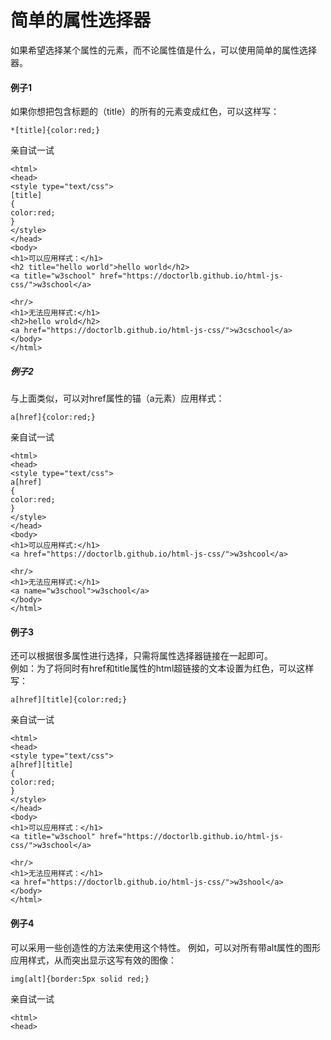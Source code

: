 # 简单的属性选择器
如果希望选择某个属性的元素，而不论属性值是什么，可以使用简单的属性选择器。
#### 例子1
如果你想把包含标题的（title）的所有的元素变成红色，可以这样写：
```
*[title]{color:red;}
```
亲自试一试
```
<html>
<head>
<style type="text/css">
[title]
{
color:red;
}
</style>
</head>
<body>
<h1>可以应用样式：</h1>
<h2 title="hello world">hello world</h2>
<a title="w3school" href="https://doctorlb.github.io/html-js-css/">w3school</a>

<hr/>
<h1>无法应用样式:</h1>
<h2>hello wrold</h2>
<a href="https://doctorlb.github.io/html-js-css/">w3cschool</a>
</body>
</html>
```
##### 例子2
与上面类似，可以对href属性的锚（a元素）应用样式：
```
a[href]{color:red;}
```
亲自试一试
```
<html>
<head>
<style type="text/css">
a[href]
{
color:red;
}
</style>
</head>
<body>
<h1>可以应用样式:</h1>
<a href="https://doctorlb.github.io/html-js-css/">w3shcool</a>

<hr/>
<h1>无法应用样式:</h1>
<a name="w3school">w3school</a>
</body>
</html>
```
#### 例子3
还可以根据很多属性进行选择，只需将属性选择器链接在一起即可。  
例如：为了将同时有href和title属性的html超链接的文本设置为红色，可以这样写：
```
a[href][title]{color:red;}
```
亲自试一试
```
<html>
<head>
<style type="text/css">
a[href][title]
{
color:red;
}
</style>
</head>
<body>
<h1>可以应用样式：</h1>
<a title="w3school" href="https://doctorlb.github.io/html-js-css/">w3school</a>

<hr/>
<h1>无法应用样式：</h1>
<a href="https://doctorlb.github.io/html-js-css/">w3shool</a>
</body>
</html>
```
#### 例子4
可以采用一些创造性的方法来使用这个特性。
例如，可以对所有带alt属性的图形应用样式，从而突出显示这写有效的图像：
```
img[alt]{border:5px solid red;}
```
亲自试一试
```
<html>
<head>

